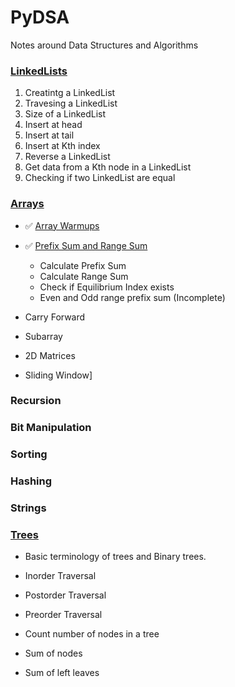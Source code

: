 # PyDSA
Notes around Data Structures and Algorithms 


### [LinkedLists](https://github.com/Pradhvan/PyDSA/tree/main/LinkedList)

1. Creatintg a LinkedList
2. Travesing a LinkedList
3. Size of a LinkedList
4. Insert at head
5. Insert at tail
6. Insert at Kth index
7. Reverse a LinkedList
8. Get data from a Kth node in a LinkedList
9. Checking if two LinkedList are equal


### [Arrays](https://github.com/Pradhvan/PyDSA/tree/main/Arrays)

* ✅ [Array Warmups](https://github.com/Pradhvan/PyDSA/blob/main/Arrays/ArraysWarmup.ipynb)

* ✅ [Prefix Sum and Range Sum](https://github.com/Pradhvan/PyDSA/blob/main/Arrays/PrefixSum.ipynb)

     - Calculate Prefix Sum
     - Calculate Range Sum
     - Check if Equilibrium Index exists
     - Even and Odd range prefix sum (Incomplete)
        
* Carry Forward
* Subarray
* 2D Matrices
* Sliding Window]

### Recursion


### Bit Manipulation


### Sorting


### Hashing


### Strings


### [Trees](https://github.com/Pradhvan/PyDSA/tree/main/Trees)

* Basic terminology of trees and Binary trees.

* Inorder Traversal
* Postorder Traversal
* Preorder Traversal
* Count number of nodes in a tree
* Sum of nodes
* Sum of left leaves
